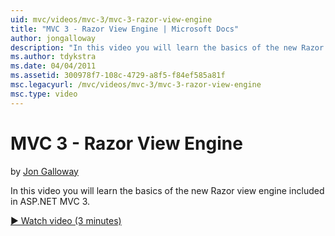 ```yaml
---
uid: mvc/videos/mvc-3/mvc-3-razor-view-engine
title: "MVC 3 - Razor View Engine | Microsoft Docs"
author: jongalloway
description: "In this video you will learn the basics of the new Razor view engine included in ASP.NET MVC 3."
ms.author: tdykstra
ms.date: 04/04/2011
ms.assetid: 300978f7-108c-4729-a8f5-f84ef585a81f
msc.legacyurl: /mvc/videos/mvc-3/mvc-3-razor-view-engine
msc.type: video
---
```

# MVC 3 - Razor View Engine

by [Jon Galloway](https://github.com/jongalloway)

In this video you will learn the basics of the new Razor view engine included in ASP.NET MVC 3.

[&#9654; Watch video (3 minutes)](https://channel9.msdn.com/Blogs/ASP-NET-Site-Videos/mvc-3-razor-view-engine)

